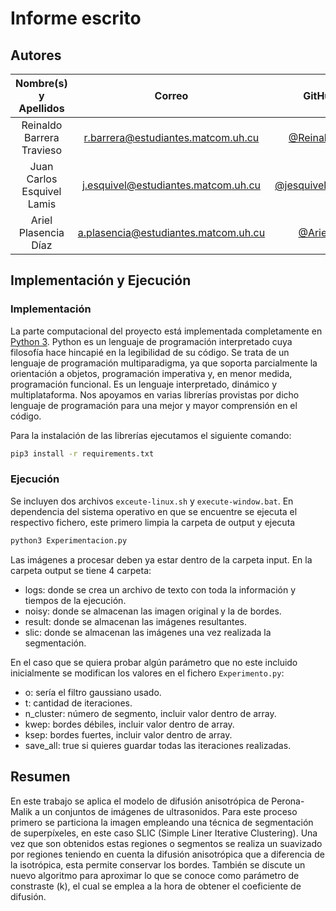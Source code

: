 # Informe escrito

## Autores

| **Nombre(s) y Apellidos**  |              **Correo**              |                       **GitHub**                       |
| :------------------------: | :----------------------------------: | :----------------------------------------------------: |
| Reinaldo Barrera Travieso  |  r.barrera@estudiantes.matcom.uh.cu  |      [@Reinaldo14](https://github.com/Reinaldo14)      |
| Juan Carlos Esquivel Lamis | j.esquivel@estudiantes.matcom.uh.cu  | [@jesquivel960729](https://github.com/jesquivel960729) |
|    Ariel Plasencia Díaz    | a.plasencia@estudiantes.matcom.uh.cu |         [@ArielXL](https://github.com/ArielXL)         |

## Implementación y Ejecución

### Implementación

La parte computacional del proyecto está implementada completamente en [Python 3](https://es.wikipedia.org/wiki/Python). Python es un lenguaje de programación interpretado cuya filosofía hace hincapié en la legibilidad de su código. Se trata de un lenguaje de programación multiparadigma, ya que soporta parcialmente la orientación a objetos, programación imperativa y, en menor medida, programación funcional. Es un lenguaje interpretado, dinámico y multiplataforma. Nos apoyamos en varias librerías provistas por dicho lenguaje de programación para una mejor y mayor comprensión en el código.

Para la instalación de las librerías ejecutamos el siguiente comando:

```bash
pip3 install -r requirements.txt
```

### Ejecución

Se incluyen dos archivos ```exceute-linux.sh``` y ```execute-window.bat```. En dependencia del sistema operativo en que se encuentre se ejecuta el respectivo fichero, este primero limpia la carpeta de output y ejecuta

```python
python3 Experimentacion.py
```

Las imágenes a procesar deben ya estar dentro de la carpeta input. En la carpeta output se tiene 4 carpeta:

* logs: donde se crea un archivo de texto con toda la información y tiempos de la ejecución.
* noisy: donde se almacenan las imagen original y la de bordes.
* result: donde se almacenan las imágenes resultantes.
* slic: donde se almacenan las imágenes una vez realizada la segmentación.

En el caso que se quiera probar algún parámetro que no este incluido inicialmente se modifican los valores en el fichero ```Experimento.py```:

* o: sería el filtro gaussiano usado.
* t: cantidad de iteraciones.
* n_cluster: número de segmento, incluir valor dentro de array.
* kwep: bordes débiles, incluir valor dentro de array.
* ksep: bordes fuertes, incluir valor dentro de array.
* save_all: true si quieres guardar todas las iteraciones realizadas.

## Resumen

En este trabajo se aplica el modelo de difusión anisotrópica de Perona-Malik a un conjuntos de imágenes de ultrasonidos. Para este proceso primero se particiona la imagen empleando una técnica de segmentación de superpíxeles, en este caso SLIC (Simple Liner Iterative Clustering). Una vez que son obtenidos estas regiones o segmentos se realiza un suavizado por regiones teniendo en cuenta la difusión anisotrópica que a diferencia de la isotrópica, esta permite conservar los bordes. También se discute un nuevo algoritmo para aproximar lo que se conoce como parámetro de constraste (k), el cual se emplea a la hora de obtener el coeficiente de difusión.

